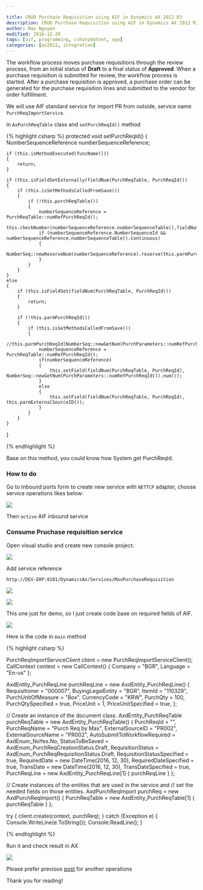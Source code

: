 ```yaml
---

title: CRUD Purchase Requisition using AIF in Dynamics AX 2012 R3
description: CRUD Purchase Requisition using AIF in Dynamics AX 2012 R3
author: Max Nguyen
modified: 2016-12-29
tags: [aif, programming, csharpdotnet, xpp]
categories: [ax2012, integration]
---
```


The workflow process moves purchase requisitions through the review process, from an initial status of **Draft** to a final status of **Approved**. When a purchase requisition is submitted for review, the workflow process is started. After a purchase requisition is approved, a purchase order can be generated for the purchase requisition lines and submitted to the vendor for order fulfillment.

We will use AIF standard service for import PR from outside, service name `PurchReqImportService`.

in `AxPurchReqTable` class and `setPurchReqId()` method

{% highlight csharp %}
protected void setPurchReqId()
{
    NumberSequenceReference numberSequenceReference;

    if (this.isMethodExecuted(funcName()))
    {
        return;
    }

    if (this.isFieldSetExternally(fieldNum(PurchReqTable, PurchReqId)))
    {
        if (this.isSetMethodsCalledFromSave())
        {
            if (!this.purchReqTable())
            {
                numberSequenceReference = PurchReqTable::numRefPurchReqId();
                this.checkNumber(numberSequenceReference.numberSequenceTable(),fieldNum(PurchReqTable,PurchReqId),this.parmPurchReqId());
                if (numberSequenceReference.NumberSequenceId && numberSequenceReference.numberSequenceTable().Continuous)
                {
                    NumberSeq::newReserveNum(numberSequenceReference).reserve(this.parmPurchReqId());
                }
            }
        }
    }
    else
    {
        if (this.isFieldSet(fieldNum(PurchReqTable, PurchReqId)))
        {
            return;
        }

        if (!this.parmPurchReqId())
        {
            if (this.isSetMethodsCalledFromSave())
            {
                //this.parmPurchReqId(NumberSeq::newGetNum(PurchParameters::numRefPurchReqId()).num());
                numberSequenceReference = PurchReqTable::numRefPurchReqId();
                if(numberSequenceReference)
                {
                    this.setField(fieldNum(PurchReqTable, PurchReqId), NumberSeq::newGetNum(PurchParameters::numRefPurchReqId()).num());
                }
                else
                {
                    this.setField(fieldNum(PurchReqTable, PurchReqId), this.parmExternalSourceID());
                }
            }
        }
    }
}

{% endhighlight %}

Base on this method, you could know how System get PurchReqId.

### How to do

Go to Inbound ports form to create new service with `NETTCP` adapter, choose service operations likes below:

![]({{site.url}}/assets/imagesposts/imagesposts/CRUD-Purchase-Requisition-using-AIF-in-Dynamics-AX-2012-R3-1.png)


Then `active` AIF inbound service

### Consume Pruchase requisition service 

Open visual studio and create new console project.

![]({{site.url}}/assets/imagesposts/imagesposts/CRUD-Purchase-Requisition-using-AIF-in-Dynamics-AX-2012-R3-2.png)

Add service reference

`http://DEV-ERP:8101/DynamicsAx/Services/MavPurchaseRequisition`

![]({{site.url}}/assets/imagesposts/imagesposts/CRUD-Purchase-Requisition-using-AIF-in-Dynamics-AX-2012-R3-3.png)

![]({{site.url}}/assets/imagesposts/imagesposts/CRUD-Purchase-Requisition-using-AIF-in-Dynamics-AX-2012-R3-4.png)

This one just for demo, so I just create code base on required fields of AIF.

![]({{site.url}}/assets/imagesposts/imagesposts/required_fields.png)

Here is the code in `main` method

{% highlight csharp %}

PurchReqImportServiceClient client = new PurchReqImportServiceClient();
CallContext context = new CallContext()
{
	Company = "BGR",
	Language = "En-us"
};

AxdEntity_PurchReqLine purchReqLine = new AxdEntity_PurchReqLine()
{
	Requisitioner = "000007",
	BuyingLegalEntity = "BGR",
	ItemId = "110329",
	PurchUnitOfMeasure = "Box",
	CurrencyCode = "KRW",
	PurchQty = 100,
	PurchQtySpecified = true,
	PriceUnit = 1,
	PriceUnitSpecified = true,
};

// Create an instance of the document class.
AxdEntity_PurchReqTable purchReqTable = new AxdEntity_PurchReqTable()
{
	PurchReqId = "",
	PurchReqName = "Purch Req by Max",
	ExternalSourceID = "PR002",
	ExternalSourceName = "PR002",
	AutoSubmitToWorkflowRequired = AxdEnum_NoYes.No,
	StatusToBeSaved = AxdEnum_PurchReqCreationStatus.Draft,
	RequisitionStatus = AxdEnum_PurchReqRequisitionStatus.Draft,
	RequisitionStatusSpecified = true,
	RequiredDate = new DateTime(2016, 12, 30),
	RequiredDateSpecified = true,
	TransDate = new DateTime(2016, 12, 30),
	TransDateSpecified = true,
	PurchReqLine = new AxdEntity_PurchReqLine[1] { purchReqLine }
};


// Create instances of the entities that are used in the service and
// set the needed fields on those entities.
AxdPurchReqImport purchReq = new AxdPurchReqImport()
{
	PurchReqTable = new AxdEntity_PurchReqTable[1] { purchReqTable }
};

try
{
	client.create(context, purchReq);
}
catch (Exception e)
{
	Console.WriteLine(e.ToString());
	Console.ReadLine();
}

{% endhighlight %}

Run it and check result in AX

![]({{site.url}}/assets/imagesposts/imagesposts/CRUD-Purchase-Requisition-using-AIF-in-Dynamics-AX-2012-R3-5.png)

Please prefer previous [post](https://dynamics365.github.io/ax2012/integration/CRUD-Purchase-order-using-AIF-in-Dynamics-AX-2012-R3/) for another operations

Thank you for reading!
